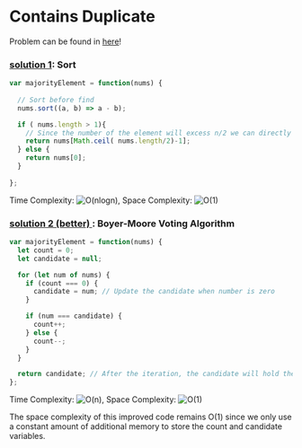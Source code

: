 # Contains Duplicate

Problem can be found in [here](https://leetcode.com/problems/majority-element/)!

### [solution 1](/Array/169-MajorityElement//solutionSort.js): Sort

```javascript
var majorityElement = function(nums) {
  
  // Sort before find
  nums.sort((a, b) => a - b); 

  if ( nums.length > 1){
    // Since the number of the element will excess n/2 we can directly get the median
    return nums[Math.ceil( nums.length/2)-1];
  } else {
    return nums[0];
  }
 
};
```

Time Complexity: ![O(nlogn)](<https://latex.codecogs.com/svg.image?\inline&space;O(nlogn)>), Space Complexity: ![O(1)](<https://latex.codecogs.com/svg.image?\inline&space;O(1)>)

### [solution 2 (better) ](/Array/217-ContainsDuplicate/solutionBMVAlgo.js): Boyer-Moore Voting Algorithm

```javascript
var majorityElement = function(nums) {
  let count = 0;
  let candidate = null;

  for (let num of nums) {
    if (count === 0) {
      candidate = num; // Update the candidate when number is zero
    }

    if (num === candidate) {
      count++;
    } else {
      count--;
    }
  }

  return candidate; // After the iteration, the candidate will hold the majority element. 
};

```

Time Complexity: ![O(n)](<https://latex.codecogs.com/svg.image?\inline&space;O(n)>), Space Complexity: ![O(1)](<https://latex.codecogs.com/svg.image?\inline&space;O(1)>)

The space complexity of this improved code remains O(1) since we only use a constant amount of additional memory to store the count and candidate variables.